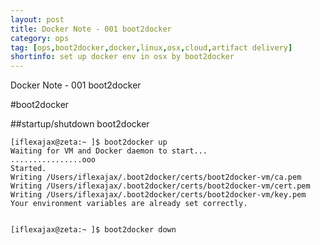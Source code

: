 ```yaml
---
layout: post
title: Docker Note - 001 boot2docker
category: ops
tag: [ops,boot2docker,docker,linux,osx,cloud,artifact delivery]
shortinfo: set up docker env in osx by boot2docker
---
```


Docker Note - 001 boot2docker

#boot2docker

##startup/shutdown boot2docker
```
[iflexajax@zeta:~ ]$ boot2docker up
Waiting for VM and Docker daemon to start...
................ooo
Started.
Writing /Users/iflexajax/.boot2docker/certs/boot2docker-vm/ca.pem
Writing /Users/iflexajax/.boot2docker/certs/boot2docker-vm/cert.pem
Writing /Users/iflexajax/.boot2docker/certs/boot2docker-vm/key.pem
Your environment variables are already set correctly.


[iflexajax@zeta:~ ]$ boot2docker down

```
